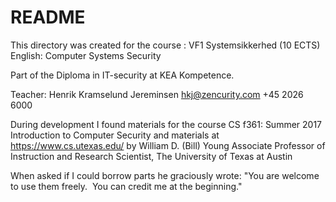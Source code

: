 # README

This directory was created for the course : VF1 Systemsikkerhed (10 ECTS)
English: Computer Systems Security

Part of the Diploma in IT-security at KEA Kompetence.

Teacher: Henrik Kramselund Jereminsen hkj@zencurity.com +45 2026 6000

During development I found materials for the course CS f361: Summer 2017
Introduction to Computer Security and materials at
https://www.cs.utexas.edu/ by William D. (Bill) Young
Associate Professor of Instruction and Research Scientist,
The University of Texas at Austin

When asked if I could borrow parts he graciously wrote:
"You are welcome to use them freely.  You can credit me at the beginning." 
